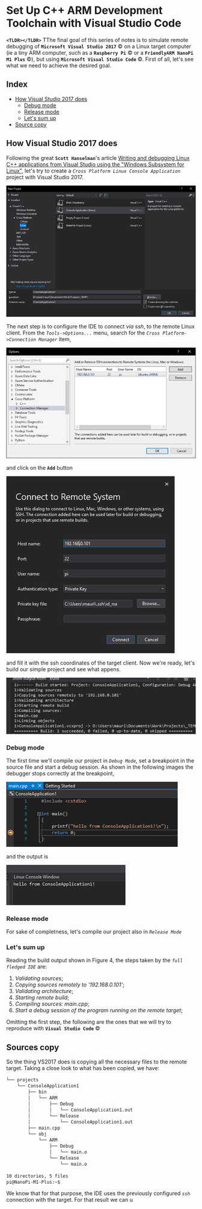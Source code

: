 # Set Up C++ ARM Development Toolchain with Visual Studio Code

**`<TLDR></TLDR>`** TThe final goal of this series of notes is to simulate remote debugging of **`Microsoft Visual Studio 2017`** &copy; on a Linux target computer (ie a tiny ARM computer, such as a **`Raspberry Pi`** &copy; or a **`FriendlyARM NanoPi M1 Plus`** &copy;), but using **`Microsoft Visual Studio Code`** &copy;. First of all, let's see what we need to achieve the desired goal. 

## Index

- [How Visual Studio 2017 does](#how-visual-studio-2017-does)
    - [Debug mode](#debug-mode)
    - [Release mode](#release-mode)
    - [Let's sum up](#let's-sum-up)
- [Source copy](#sources-copy)

## How Visual Studio 2017 does

Following the great **`Scott Hanselman`**'s article [Writing and debugging Linux C++ applications from Visual Studio using the "Windows Subsystem for Linux"](https://www.hanselman.com/blog/WritingAndDebuggingLinuxCApplicationsFromVisualStudioUsingTheWindowsSubsystemForLinux.aspx), let's try to create a *`Cross Platform Linux Console Application`*  project with Visual Studio 2017.

![Figure 1 - New Project](./images/vs-2017-new-prj.png)

The next step is to configure the IDE to connect *via ssh*, to the remote Linux client. From the *`Tools->Options...`* menu, search for the *`Cross Platform->Connection Manager`* item,

![Figure 2 - Connection Manager](./images/vs-2017-conn-mgr.png)

and click on the **`Add`** button

![Figure 3 - Connect to Remote](./images/vs-2017-conn-mgr-conn.png)

and fill it with the ssh coordinates of the target client. Now we're ready, let's build our simple project and see what appens.

![Figure 4 - Build Output](/images/vs-2017-build-output.png)

### Debug mode

The first time we'll compile our project in *`Debug Mode`*, set a breakpoint in the source file and start a debug session. As shown in the following images the debugger stops correctly at the breakpoint, 

![Figure 5 - Breakpoint](./images/vs-2017-main-cpp.png)

and the output is

![Figure 6 - Linux Console](./images/vs-2017-linux-console-window.png)

### Release mode

For sake of completness, let's compile our project also in *`Release Mode`*

### Let's sum up

Reading the build output shown in Figure 4, the steps taken by the *`full fledged IDE`* are:

1. *Validating sources*;
2. *Copying sources remotely to '192.168.0.101'*;
3. *Validating architecture*;
4. *Starting remote build*;
5. *Compiling sources: main.cpp*;
6. *Start a debug session of the program running on the remote target*;

Omitting the first step, the following are the ones that we will try to reproduce with **`Visual Studio Code`** &copy;

## Sources copy

So the thing VS2017 does is copying all the necessary files to the remote target. Taking a close look to what has been copied, we have:

```
└── projects
    └── ConsoleApplication1
        ├── bin
        │   └── ARM
        │       ├── Debug
        │       │   └── ConsoleApplication1.out
        │       └── Release
        │           └── ConsoleApplication1.out
        ├── main.cpp
        └── obj
            └── ARM
                ├── Debug
                │   └── main.o
                └── Release
                    └── main.o

10 directories, 5 files
pi@NanoPi-M1-Plus:~$
```

We know that for that purpose, the IDE uses the previously configured *`ssh`* connection with the target. For that result we can u